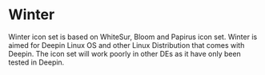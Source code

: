 # Winter
Winter icon set is based on WhiteSur, Bloom and Papirus icon set. Winter is aimed for Deepin Linux OS and other Linux Distribution that comes with Deepin. The icon set will work poorly in other DEs as it have only been tested in Deepin.
